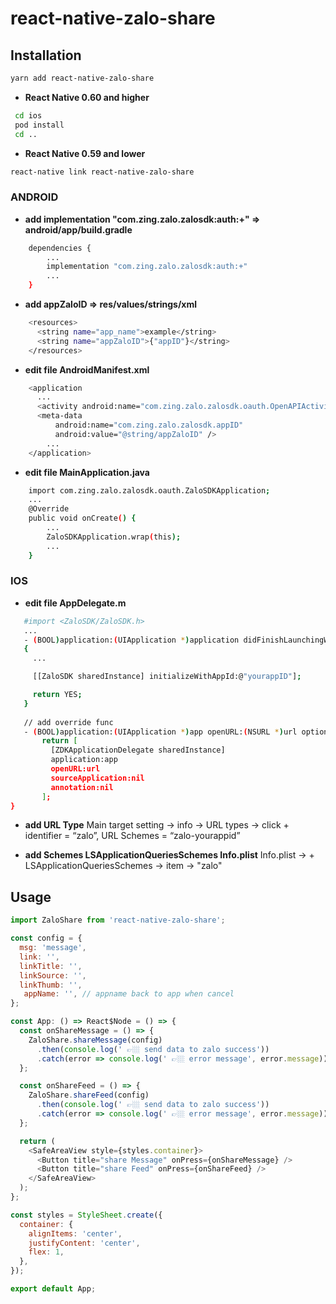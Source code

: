# react-native-zalo-share

## Installation

  ```sh
  yarn add react-native-zalo-share
  ```
- **React Native 0.60 and higher**

 ```sh
  cd ios
  pod install
  cd ..
  ```
 - **React Native 0.59 and lower**
 
  ```sh
  react-native link react-native-zalo-share
  ```
  ### ANDROID
  - **add implementation "com.zing.zalo.zalosdk:auth:+" => android/app/build.gradle**
  ```sh
      dependencies {
          ...
          implementation "com.zing.zalo.zalosdk:auth:+"
          ...
      }
  ```
  - **add appZaloID => res/values/strings/xml**
  ```sh
      <resources>
        <string name="app_name">example</string>
        <string name="appZaloID">{"appID"}</string>
      </resources>
   ```
  - **edit file AndroidManifest.xml**
  ```sh
      <application
        ...
        <activity android:name="com.zing.zalo.zalosdk.oauth.OpenAPIActivity" />
        <meta-data
            android:name="com.zing.zalo.zalosdk.appID"
            android:value="@string/appZaloID" />
          ...
      </application>
  ```
  - **edit file MainApplication.java**
  ```sh
      import com.zing.zalo.zalosdk.oauth.ZaloSDKApplication;
      ...
      @Override
      public void onCreate() {
          ...
          ZaloSDKApplication.wrap(this);
          ...
      }
  ```
  
  ### IOS
  - **edit file AppDelegate.m**
   ```sh
      #import <ZaloSDK/ZaloSDK.h>
      ...
      - (BOOL)application:(UIApplication *)application didFinishLaunchingWithOptions:(NSDictionary *)launchOptions
      {
        ...

        [[ZaloSDK sharedInstance] initializeWithAppId:@"yourappID"];

        return YES;
      }
      
      // add override func
      - (BOOL)application:(UIApplication *)app openURL:(NSURL *)url options:(NSDictionary<UIApplicationOpenURLOptionsKey,id>        *)options {
          return [
            [ZDKApplicationDelegate sharedInstance]
            application:app
            openURL:url
            sourceApplication:nil
            annotation:nil
          ];
}
   ```
   
 - **add URL Type**
    Main target setting -> info -> URL types -> click +
    identifier = “zalo”, URL Schemes = “zalo-yourappid”
    
 - **add Schemes LSApplicationQueriesSchemes Info.plist**
    Info.plist -> + LSApplicationQueriesSchemes -> item -> "zalo"


## Usage
  ```javascript
  import ZaloShare from 'react-native-zalo-share';

  const config = {
    msg: 'message',
    link: '',
    linkTitle: '',
    linkSource: '',
    linkThumb: '',
     appName: '', // appname back to app when cancel
  };

  const App: () => React$Node = () => {
    const onShareMessage = () => {
      ZaloShare.shareMessage(config)
        .then(console.log(' 👉🏼 send data to zalo success'))
        .catch(error => console.log(' 👉🏼 error message', error.message));
    };

    const onShareFeed = () => {
      ZaloShare.shareFeed(config)
        .then(console.log(' 👉🏼 send data to zalo success'))
        .catch(error => console.log(' 👉🏼 error message', error.message));
    };

    return (
      <SafeAreaView style={styles.container}>
        <Button title="share Message" onPress={onShareMessage} />
        <Button title="share Feed" onPress={onShareFeed} />
      </SafeAreaView>
    );
  };

  const styles = StyleSheet.create({
    container: {
      alignItems: 'center',
      justifyContent: 'center',
      flex: 1,
    },
  });

  export default App;
```
